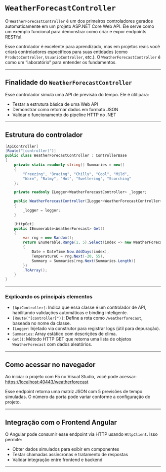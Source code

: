 # `WeatherForecastController`

O `WeatherForecastController` é um dos primeiros controladores gerados automaticamente em um projeto ASP.NET Core Web API. Ele serve como um exemplo funcional para demonstrar como criar e expor endpoints RESTful.

Esse controlador é excelente para aprendizado, mas em projetos reais você criará controladores específicos para suas entidades (como `ProdutoController`, `UsuarioController`, etc.). O `WeatherForecastController` é como um “laboratório” para entender os fundamentos.

---

## Finalidade do `WeatherForecastController`

Esse controlador simula uma API de previsão do tempo. Ele é útil para:

- Testar a estrutura básica de uma Web API
- Demonstrar como retornar dados em formato JSON
- Validar o funcionamento do pipeline HTTP no .NET

---

## Estrutura do controlador

```csharp
[ApiController]
[Route("[controller]")]
public class WeatherForecastController : ControllerBase
{
    private static readonly string[] Summaries = new[]
    {
        "Freezing", "Bracing", "Chilly", "Cool", "Mild",
        "Warm", "Balmy", "Hot", "Sweltering", "Scorching"
    };

    private readonly ILogger<WeatherForecastController> _logger;

    public WeatherForecastController(ILogger<WeatherForecastController> logger)
    {
        _logger = logger;
    }

    [HttpGet]
    public IEnumerable<WeatherForecast> Get()
    {
        var rng = new Random();
        return Enumerable.Range(1, 5).Select(index => new WeatherForecast
        {
            Date = DateTime.Now.AddDays(index),
            TemperatureC = rng.Next(-20, 55),
            Summary = Summaries[rng.Next(Summaries.Length)]
        })
        .ToArray();
    }
}
```

---

### Explicando os principais elementos

- `[ApiController]`: Indica que essa classe é um controlador de API, habilitando validações automáticas e binding inteligente.
- `[Route("[controller]")]`: Define a rota como `/weatherforecast`, baseada no nome da classe.
- `ILogger`: Injetado via construtor para registrar logs (útil para depuração).
- `Summaries`: Array estático com descrições de clima.
- `Get()`: Método HTTP GET que retorna uma lista de objetos `WeatherForecast` com dados aleatórios.

---

## Como acessar no navegador

Ao iniciar o projeto com F5 no Visual Studio, você pode acessar: <https://localhost:40443/weatherforecast>

Esse endpoint retorna uma matriz JSON com 5 previsões de tempo simuladas. O número da porta pode variar conforme a configuração do projeto.

---

## Integração com o Frontend Angular

O Angular pode consumir esse endpoint via HTTP usando `HttpClient`. Isso permite:

- Obter dados simulados para exibir em componentes
- Testar chamadas assíncronas e tratamento de respostas
- Validar integração entre frontend e backend

---
